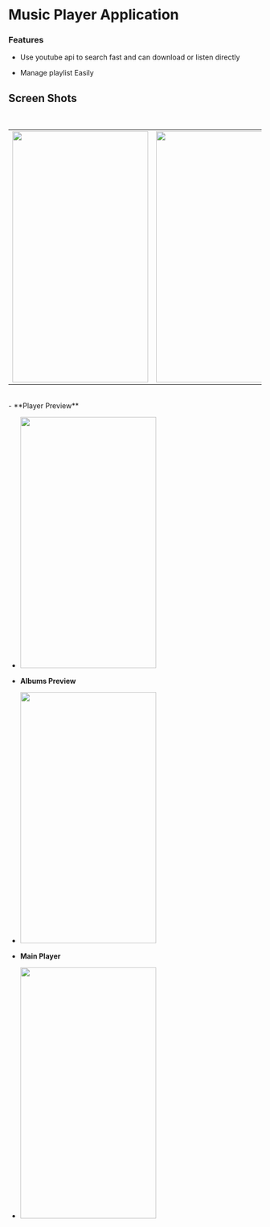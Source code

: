 # Music Player Application

### Features

- Use youtube api to search fast and can download or listen directly

- Manage playlist Easily


## Screen Shots
<br>
<div align="center">
   <table align="center" border="0" >
  <tr>
    <td>
<img height=500 width=270
src="https://raw.githubusercontent.com/thqnhngqn-dev/musik-player/master/screenshots/device-2018-06-22-001146.png"/>
       <td><img height=500 width=270
src="https://raw.githubusercontent.com/thqnhngqn-dev/musik-player/master/screenshots/device-2018-06-22-001146.png"/>
    </td>
     <td> <img height=500 width=270
src="https://raw.githubusercontent.com/thqnhngqn-dev/musik-player/master/screenshots/device-2018-06-22-001146.png"/></td>
  </table>
  </div>
<br>
  - **Player Preview**

  - <img src="https://raw.githubusercontent.com/thqnhngqn-dev/musik-player/master/screenshots/device-2018-06-22-001146.png" height=500 width=270>
  
  - **Albums Preview**

  - <img src="https://raw.githubusercontent.com/thqnhngqn-dev/musik-player/master/screenshots/device-2018-06-22-001146.png" height=500 width=270>

  - **Main Player**

  - <img src="https://raw.githubusercontent.com/thqnhngqn-dev/musik-player/master/screenshots/device-2018-06-22-001146.png" height=500 width=270>
